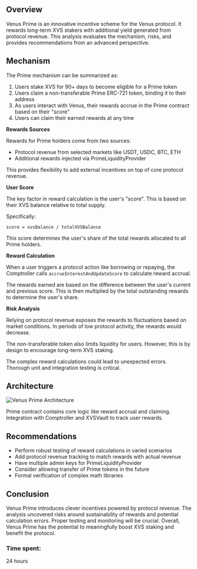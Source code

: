 ## Overview

Venus Prime is an innovative incentive scheme for the Venus protocol. It rewards long-term XVS stakers with additional yield generated from protocol revenue. This analysis evaluates the mechanism, risks, and provides recommendations from an advanced perspective.

## Mechanism 

The Prime mechanism can be summarized as:

1. Users stake XVS for 90+ days to become eligible for a Prime token
2. Users claim a non-transferable Prime ERC-721 token, binding it to their address
3. As users interact with Venus, their rewards accrue in the Prime contract based on their "score"
4. Users can claim their earned rewards at any time

**Rewards Sources**

Rewards for Prime holders come from two sources:

- Protocol revenue from selected markets like USDT, USDC, BTC, ETH  
- Additional rewards injected via PrimeLiquidityProvider

This provides flexibility to add external incentives on top of core protocol revenue.

**User Score** 

The key factor in reward calculation is the user's "score". This is based on their XVS balance relative to total supply.

Specifically:

```solidity
score = xvsBalance / totalXVSBalance  
```

This score determines the user's share of the total rewards allocated to all Prime holders.

**Reward Calculation**

When a user triggers a protocol action like borrowing or repaying, the Comptroller calls `accrueInterestAndUpdateScore` to calculate reward accrual. 

The rewards earned are based on the difference between the user's current and previous score. This is then multiplied by the total outstanding rewards to determine the user's share.

**Risk Analysis**

Relying on protocol revenue exposes the rewards to fluctuations based on market conditions. In periods of low protocol activity, the rewards would decrease.

The non-transferable token also limits liquidity for users. However, this is by design to encourage long-term XVS staking.

The complex reward calculations could lead to unexpected errors. Thorough unit and integration testing is critical.

## Architecture

![Venus Prime Architecture](https://i.imgur.com/BWKTg1P.png)

Prime contract contains core logic like reward accrual and claiming. Integration with Comptroller and XVSVault to track user rewards.

## Recommendations

- Perform robust testing of reward calculations in varied scenarios
- Add protocol revenue tracking to match rewards with actual revenue
- Have multiple admin keys for PrimeLiquidityProvider
- Consider allowing transfer of Prime tokens in the future
- Formal verification of complex math libraries

## Conclusion

Venus Prime introduces clever incentives powered by protocol revenue. The analysis uncovered risks around sustainability of rewards and potential calculation errors. Proper testing and monitoring will be crucial. Overall, Venus Prime has the potential to meaningfully boost XVS staking and benefit the protocol.

### Time spent:
24 hours